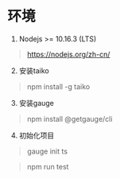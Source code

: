 # 环境
1. Nodejs >= 10.16.3 (LTS)

> https://nodejs.org/zh-cn/

2. 安装taiko

> npm install -g taiko

3. 安装gauge

> npm install @getgauge/cli

4. 初始化项目

> gauge init ts

> npm run test